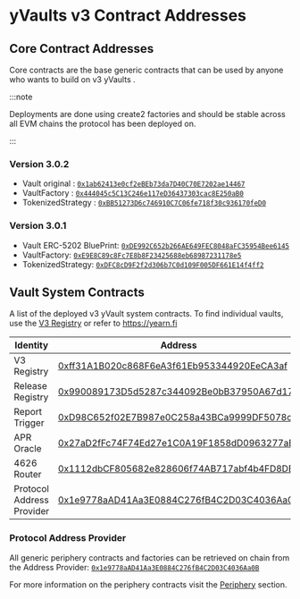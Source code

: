 # yVaults v3 Contract Addresses

## Core Contract Addresses

Core contracts are the base generic contracts that can be used by anyone who wants to build on v3 yVaults .

:::note

Deployments are done using create2 factories and should be stable across all EVM chains the protocol has been deployed on.

:::

### Version 3.0.2

- Vault original : [`0x1ab62413e0cf2eBEb73da7D40C70E7202ae14467`](https://etherscan.io/address/0x1ab62413e0cf2eBEb73da7D40C70E7202ae14467#readContract)
- VaultFactory : [`0x444045c5C13C246e117eD36437303cac8E250aB0`](https://etherscan.io/address/0x444045c5C13C246e117eD36437303cac8E250aB0#readContract)
- TokenizedStrategy : [`0xBB51273D6c746910C7C06fe718f30c936170feD0`](https://etherscan.io/address/0xBB51273D6c746910C7C06fe718f30c936170feD0#readContract)

### Version 3.0.1

- Vault ERC-5202 BluePrint: [`0xDE992C652b266AE649FEC8048aFC35954Bee6145`](https://etherscan.io/address/0xDE992C652b266AE649FEC8048aFC35954Bee6145#readContract)
- VaultFactory: [`0xE9E8C89c8Fc7E8b8F23425688eb68987231178e5`](https://etherscan.io/address/0xE9E8C89c8Fc7E8b8F23425688eb68987231178e5#readContract)
- TokenizedStrategy: [`0xDFC8cD9F2f2d306b7C0d109F005DF661E14f4ff2`](https://etherscan.io/address/0xDFC8cD9F2f2d306b7C0d109F005DF661E14f4ff2#readContract)

## Vault System Contracts

A list of the deployed v3 yVault system contracts. To find individual vaults, use the [V3 Registry](https://etherscan.io/address/0xff31a1b020c868f6ea3f61eb953344920eeca3af#readContract) or refer to https://yearn.fi

| Identity               | Address                                    |
| ---------------------- | ------------------------------------------ |
| V3 Registry            | [0xff31A1B020c868F6eA3f61Eb953344920EeCA3af](https://etherscan.com/address/0xff31A1B020c868F6eA3f61Eb953344920EeCA3af) |
| Release Registry       | [0x990089173D5d5287c344092Be0bB37950A67d17B](https://etherscan.com/address/0x990089173D5d5287c344092Be0bB37950A67d17B) |
| Report Trigger         | [0xD98C652f02E7B987e0C258a43BCa9999DF5078cF](https://etherscan.com/address/0xD98C652f02E7B987e0C258a43BCa9999DF5078cF) |
| APR Oracle             | [0x27aD2fFc74F74Ed27e1C0A19F1858dD0963277aE](https://etherscan.com/address/0x27aD2fFc74F74Ed27e1C0A19F1858dD0963277aE) |
| 4626 Router            | [0x1112dbCF805682e828606f74AB717abf4b4FD8DE](https://etherscan.com/address/0x1112dbCF805682e828606f74AB717abf4b4FD8DE) |
| Protocol Address Provider| [0x1e9778aAD41Aa3E0884C276fB4C2D03C4036Aa0B](https://etherscan.com/address/0x1e9778aAD41Aa3E0884C276fB4C2D03C4036Aa0B) |

### Protocol Address Provider

All generic periphery contracts and factories can be retrieved on chain from the Address Provider: [`0x1e9778aAD41Aa3E0884C276fB4C2D03C4036Aa0B`](https://etherscan.io/address/0x1e9778aAD41Aa3E0884C276fB4C2D03C4036Aa0B#readContract)

For more information on the periphery contracts visit the [Periphery](/developers/v3/periphery) section.
